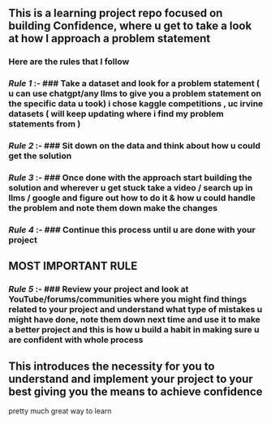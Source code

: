 ## This is a learning project repo focused on building Confidence, where u get to take a look at how I approach a problem statement

### Here are the rules that I follow 

### _**Rule 1**_ :- ### Take a dataset and look for a problem statement ( u can use chatgpt/any llms to give you a problem statement on the specific data u took) i chose kaggle competitions , uc irvine datasets ( will keep updating where i find my problem statements from ) 

### _**Rule 2**_ :- ### Sit down on the data and think about how u could get the solution 

### _**Rule 3**_ :- ### Once done with the approach start building the solution and wherever u get stuck take a video / search up in llms / google and figure out how to do it & how u could handle the problem and note them down make the changes

### _**Rule 4**_ :- ### Continue this process until u are done with your project 

## MOST IMPORTANT RULE 

### _**Rule 5**_ :- ### Review your project and look at YouTube/forums/communities where you might find things related to your project and understand what type of mistakes u might have done, note them down next time and use it to make a better project and this is how u build a habit in making sure u are confident with whole process 


## This introduces the necessity for you to understand and implement your project to your best giving you the means to achieve confidence 

pretty much great way to learn
